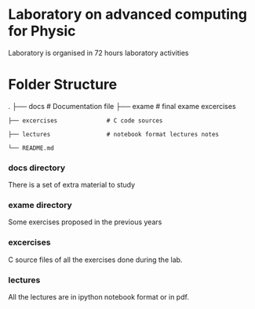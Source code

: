 # Laboratory on advanced computing for Physic

Laboratory is organised in 72 hours laboratory activities

Folder Structure
============================

.
    ├── docs                    # Documentation file
    ├── exame                   # final exame excercises
    
    ├── excercises              # C code sources  
    
    ├── lectures                # notebook format lectures notes
    
    └── README.md

### docs directory
There is a set of extra material to study

### exame directory
Some exercises proposed in the previous years

### excercises
C source files of all the exercises done during the lab.

### lectures
All the lectures are in ipython notebook format or in pdf.
